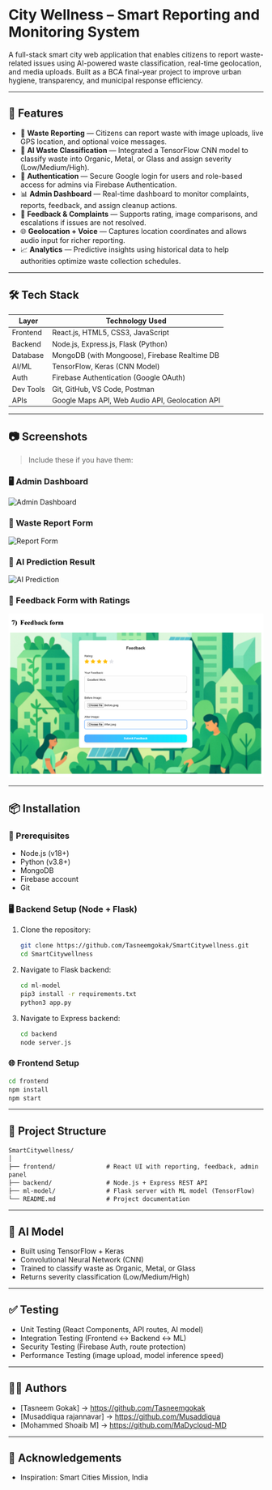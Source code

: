
# City Wellness – Smart Reporting and Monitoring System

A full-stack smart city web application that enables citizens to report waste-related issues using AI-powered waste classification, real-time geolocation, and media uploads. Built as a BCA final-year project to improve urban hygiene, transparency, and municipal response efficiency.

---

## 🚀 Features

- 📸 **Waste Reporting** — Citizens can report waste with image uploads, live GPS location, and optional voice messages.
- 🧠 **AI Waste Classification** — Integrated a TensorFlow CNN model to classify waste into Organic, Metal, or Glass and assign severity (Low/Medium/High).
- 🔐 **Authentication** — Secure Google login for users and role-based access for admins via Firebase Authentication.
- 📊 **Admin Dashboard** — Real-time dashboard to monitor complaints, reports, feedback, and assign cleanup actions.
- 💬 **Feedback & Complaints** — Supports rating, image comparisons, and escalations if issues are not resolved.
- 🌐 **Geolocation + Voice** — Captures location coordinates and allows audio input for richer reporting.
- 📈 **Analytics** — Predictive insights using historical data to help authorities optimize waste collection schedules.

---

## 🛠️ Tech Stack

| Layer       | Technology Used                          |
|-------------|-------------------------------------------|
| Frontend    | React.js, HTML5, CSS3, JavaScript         |
| Backend     | Node.js, Express.js, Flask (Python)       |
| Database    | MongoDB (with Mongoose), Firebase Realtime DB |
| AI/ML       | TensorFlow, Keras (CNN Model)             |
| Auth        | Firebase Authentication (Google OAuth)    |
| Dev Tools   | Git, GitHub, VS Code, Postman             |
| APIs        | Google Maps API, Web Audio API, Geolocation API |

---

## 📷 Screenshots

> Include these if you have them:

### 🖥️ Admin Dashboard
![Admin Dashboard](screenshots/dashboard.png)

### 📝 Waste Report Form
![Report Form](screenshots/report-form.png)

### 🧠 AI Prediction Result
![AI Prediction](screenshots/ai-result.png)

### 🌟 Feedback Form with Ratings
![Feedback Form](screenshots/feedback.png)

---

## 📦 Installation

### 🔧 Prerequisites

- Node.js (v18+)
- Python (v3.8+)
- MongoDB
- Firebase account
- Git

### 🖥️ Backend Setup (Node + Flask)

1. Clone the repository:
   ```bash
   git clone https://github.com/Tasneemgokak/SmartCitywellness.git
   cd SmartCitywellness
   ```

2. Navigate to Flask backend:
   ```bash
   cd ml-model
   pip3 install -r requirements.txt
   python3 app.py
   ```

3. Navigate to Express backend:
   ```bash
   cd backend
   node server.js
   ```

### 🌐 Frontend Setup

```bash
cd frontend
npm install
npm start
```

---

## 📂 Project Structure

```
SmartCitywellness/
│
├── frontend/              # React UI with reporting, feedback, admin panel
├── backend/               # Node.js + Express REST API
├── ml-model/              # Flask server with ML model (TensorFlow)
└── README.md              # Project documentation
```

---

## 🧠 AI Model

- Built using TensorFlow + Keras
- Convolutional Neural Network (CNN)
- Trained to classify waste as Organic, Metal, or Glass
- Returns severity classification (Low/Medium/High)

---

## ✅ Testing

- Unit Testing (React Components, API routes, AI model)
- Integration Testing (Frontend ↔ Backend ↔ ML)
- Security Testing (Firebase Auth, route protection)
- Performance Testing (image upload, model inference speed)

---

## 👨‍💻 Authors

- [Tasneem Gokak] -> https://github.com/Tasneemgokak  
- [Musaddiqua rajannavar] -> https://github.com/Musaddiqua
- [Mohammed Shoaib M] -> https://github.com/MaDycloud-MD

---

## 🙌 Acknowledgements
- Inspiration: Smart Cities Mission, India

